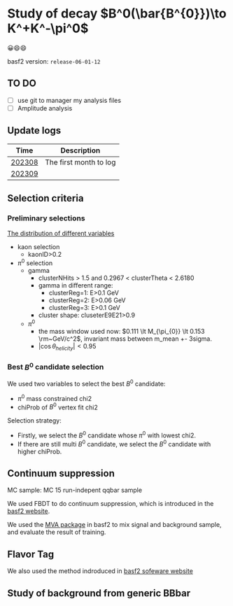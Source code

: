 
# Study of decay $B^0(\bar{B^{0}})\to K^+K^-\pi^0$

😀😄😄

basf2 version: `release-06-01-12`

## TO DO

- [ ] use git to manager my analysis files
- [ ] Amplitude analysis

## Update logs

Time | Description |
------- | ------- |
[202308](./notes/log/202308.md) |  The first month to log
[202309](./notes/log/202309.md) |  



## Selection criteria

### Preliminary selections

[The distribution of different variables](./notes/preliminary_selections.md)


- kaon selection
	- kaonID>0.2
- $\pi^0$ selection
	- gamma
		- clusterNHits > 1.5 and 0.2967 < clusterTheta < 2.6180
		- gamma in different range:
			- clusterReg=1: E>0.1 GeV
			- clusterReg=2: E>0.06 GeV
			- clusterReg=3: E>0.1 GeV
		- cluster shape: cluseterE9E21>0.9
	- $\pi^0$
		- the mass window used now: $0.111 \lt M_{\pi_{0}} \lt 0.153 \rm~GeV/c^2$, invariant mass between m_mean +- 3sigma.
        - $|\cos\theta_{helicity}|<0.95$

### Best $B^0$ candidate selection

We used two variables to select the best $B^0$ candidate: 
- $\pi^0$ mass constrained chi2 
- chiProb of $B^0$ vertex fit chi2

Selection strategy:
- Firstly, we select the $B^0$ candidate whose $\pi^0$ with lowest chi2. 
- If there are still multi $B^0$ candidate, we select the $B^0$ candidate with higher chiProb.

## Continuum suppression

MC sample: MC 15 run-indepent qqbar sample

We used FBDT to do continuum suppression, which is introduced in the [basf2 website](https://software.belle2.org/development/sphinx/online_book/basf2/cs.html).

We used the [MVA package](https://software.belle2.org/development/sphinx/mva/doc/index-01-mva.html) in basf2 to mix signal and background sample, and evaluate the result of training.


## Flavor Tag

We also used the method indroduced in [basf2 sofeware website](https://software.belle2.org/development/sphinx/online_book/basf2/flavor_tagging.html)


## Study of background from generic BBbar




